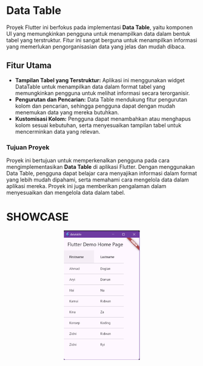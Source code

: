 # Data Table

Proyek Flutter ini berfokus pada implementasi **Data Table**, yaitu komponen UI yang memungkinkan pengguna untuk menampilkan data dalam bentuk tabel yang terstruktur. Fitur ini sangat berguna untuk menampilkan informasi yang memerlukan pengorganisasian data yang jelas dan mudah dibaca.

## Fitur Utama
- **Tampilan Tabel yang Terstruktur:** Aplikasi ini menggunakan widget DataTable untuk menampilkan data dalam format tabel yang memungkinkan pengguna untuk melihat informasi secara terorganisir.
- **Pengurutan dan Pencarian:** Data Table mendukung fitur pengurutan kolom dan pencarian, sehingga pengguna dapat dengan mudah menemukan data yang mereka butuhkan.
- **Kustomisasi Kolom:** Pengguna dapat menambahkan atau menghapus kolom sesuai kebutuhan, serta menyesuaikan tampilan tabel untuk mencerminkan data yang relevan.

### Tujuan Proyek
Proyek ini bertujuan untuk memperkenalkan pengguna pada cara mengimplementasikan **Data Table** di aplikasi Flutter. Dengan menggunakan Data Table, pengguna dapat belajar cara menyajikan informasi dalam format yang lebih mudah dipahami, serta memahami cara mengelola data dalam aplikasi mereka. Proyek ini juga memberikan pengalaman dalam menyesuaikan dan mengelola data dalam tabel.

# SHOWCASE
<div align="center">
  <img src="https://raw.githubusercontent.com/TEUNGKU-ZULKIFLI/PROJECT-FLUTTER/refs/heads/master/asset/img/013.1.png" width="200px"/>
</div>
